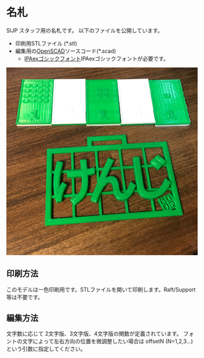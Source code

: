 # 名札

SIJP スタッフ用の名札です。
以下のファイルを公開しています。

 * 印刷用STLファイル (*.stl)
 * 編集用の[OpenSCAD](http://www.openscad.org/)ソースコード(*.scad)
    * [IPAexゴシックフォント](http://ipafont.ipa.go.jp/)IPAexゴシックフォントが必要です。

![サンプル/sample](PrintSample.png)

## 印刷方法

このモデルは一色印刷用です。STLファイルを開いて印刷します。Raft/Support 等は不要です。

## 編集方法

文字数に応じて 2文字版、3文字版、4文字版の関数が定義されています。
フォントの文字によって左右方向の位置を微調整したい場合は offsetN (N=1,2,3...) という引数に指定してください。
